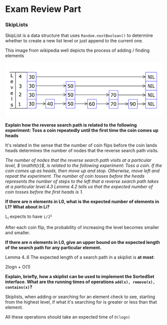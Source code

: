 <h1>Exam Review Part</h1>

<h3>SkipLists</h3>
SkipList is a data structure that uses <code>Random.nextBoolean()</code> to determine whether
to create a new list level or just append to the current one.

This image from wikipedia well depicts the process of adding / finding elements

<img src='skiplist.gif'/>

<strong>Explain how the reverse search path is related to the following experiment: Toss a coin
repeatedly until the first time the coin comes up heads</strong>

It's related in the sense that the number of coin flips before the coin lands heads
determines the number of nodes that the reverse search path visits.

<i>
The number of nodes that the reverse search path visits at a particular level,  $ \mathtt{r}$, is related to the following experiment: Toss a coin. If the coin comes up as heads, then move up and stop. Otherwise, move left and repeat the experiment. The number of coin tosses before the heads represents the number of steps to the left that a reverse search path takes at a particular level.4.3 Lemma 4.2 tells us that the expected number of coin tosses before the first heads is 1.
</i>

<strong> If there are n elements in L0, what is the expected number of elements in L1? What
about in Li?</strong>

L<sub>i</sub> expects to have <code>i/2<sup>i</sup></code>

After each coin flip, the probability of increasing the level becomes smaller and smaller.

<strong>If there are n elements in L0, give an upper bound on the expected length of the search
path for any particular element.</strong>

Lemma 4..6   The expected length of a search path in a skiplist is **at most**:

  2logn + O(1)
  
<strong> Explain, briefly, how a skiplist can be used to implement the SortedSet interface.
What are the running times of operations <code>add(x), remove(x), contains(x)</code>?</strong>

Skiplists, when adding or searching for an element check to see, starting from the highest level,
if what it's searching for is greater or less than that element.

All these operations should take an expected time of <code>O(logn)</code>


